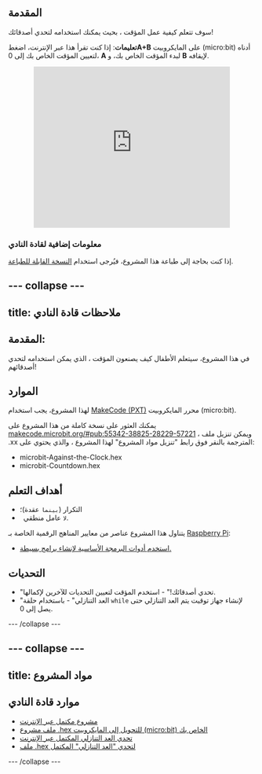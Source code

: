 ## المقدمة

سوف تتعلم كيفية عمل المؤقت ، بحيث يمكنك استخدامه لتحدي أصدقائك!

**تعليمات**: إذا كنت تقرأ هذا عبر الإنترنت، اضغط**A+B** على المايكروبيت (micro:bit) أدناه لتعيين المؤقت الخاص بك إلى 0، **A** لبدء المؤقت الخاص بك، و **B** لإيقافه.

<div class="trinket" style="width:400px;margin: 0 auto;">
<div style="position:relative;height:0;padding-bottom:81.97%;overflow:hidden;"><iframe style="position:absolute;top:0;left:0;width:100%;height:100%;" src="https://makecode.microbit.org/---run?id=_iRqcVkfXiffq" allowfullscreen="allowfullscreen" sandbox="allow-popups allow-scripts allow-same-origin" frameborder="0"></iframe></div>
</div>

### معلومات إضافية لقادة النادي

إذا كنت بحاجة إلى طباعة هذا المشروع، فيُرجى استخدام [النسخة القابلة للطباعة](https://projects.raspberrypi.org/ar-SA/projects/against-the-clock/print).

--- collapse ---
---
title: ملاحظات قادة النادي
---

## المقدمة:

في هذا المشروع، سيتعلم الأطفال كيف يصنعون المؤقت ، الذي يمكن استخدامه لتحدي أصدقائهم!

## الموارد

لهذا المشروع، يجب استخدام [MakeCode (PXT)](http://jumpto.cc/pxt-new) محرر المايكروبيت (micro:bit).

يمكنك العثور على نسخة كاملة من هذا المشروع على [makecode.microbit.org/#pub:55342-38825-28229-57221](https://makecode.microbit.org/#pub:55342-38825-28229-57221) ، ويمكن تنزيل ملف .xx المترجمة بالنقر فوق رابط "تنزيل مواد المشروع" لهذا المشروع ، والذي يحتوي على:

* microbit-Against-the-Clock.hex
* microbit-Countdown.hex

## أهداف التعلم

* التكرار (`بينما` عقدة)؛
* ` لا` عامل منطقي.

يتناول هذا المشروع عناصر من معايير المناهج الرقمية الخاصة بـ [Raspberry Pi](http://rpf.io/curriculum):

* [استخدم أدوات البرمجة الأساسية لإنشاء برامج بسيطة.](https://www.raspberrypi.org/curriculum/programming/creator)

## التحديات

* "تحدي أصدقائك!" - استخدم المؤقت لتعيين التحديات للآخرين لإكمالها.
* "العد التنازلي" - باستخدام حلقة `while` لإنشاء جهاز توقيت يتم العد التنازلي حتى يصل إلى 0.


--- /collapse ---

--- collapse ---
---
title: مواد المشروع
---

## موارد قادة النادي

* [مشروع مكتمل عبر الإنترنت](https://makecode.microbit.org/#pub:55342-38825-28229-57221)
* [ملف مشروع .hex للتحويل إلى المايكروبيت (micro:bit) الخاص بك](resources/microbit-Against-the-Clock.hex)
* [تحدي العد التنازلي المكتمل عبر الإنترنت](https://makecode.microbit.org/#pub:69636-14914-13941-21768)
* [ملف .hex لتحدي "العد التنازلي" المكتمل](resources/microbit-Countdown.hex)

--- /collapse ---